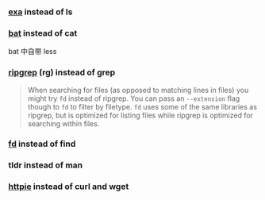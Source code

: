 ### [exa](https://the.exa.website/) instead of ls

### [bat](https://github.com/sharkdp/bat) instead of cat

bat 中自带 less

### [ripgrep](https://github.com/BurntSushi/ripgrep) (rg) instead of grep

> When searching for files (as opposed to matching lines in files) you might try `fd` instead of ripgrep. You can pass an `--extension` flag though to `fd` to filter by filetype. `fd` uses some of the same libraries as ripgrep, but is optimized for listing files while ripgrep is optimized for searching within files.

### [fd](https://github.com/sharkdp/fd) instead of find

### tldr instead of man

### [httpie](https://github.com/httpie/httpie) instead of curl and wget
